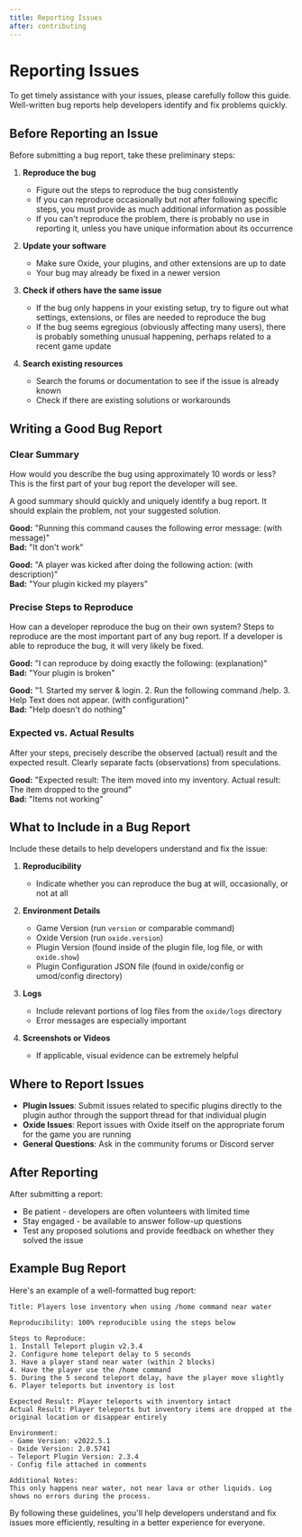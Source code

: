 ```yaml
---
title: Reporting Issues
after: contributing
---
```


# Reporting Issues

To get timely assistance with your issues, please carefully follow this guide. Well-written bug reports help developers identify and fix problems quickly.

## Before Reporting an Issue

Before submitting a bug report, take these preliminary steps:

1. **Reproduce the bug**
   - Figure out the steps to reproduce the bug consistently
   - If you can reproduce occasionally but not after following specific steps, you must provide as much additional information as possible
   - If you can't reproduce the problem, there is probably no use in reporting it, unless you have unique information about its occurrence

2. **Update your software**
   - Make sure Oxide, your plugins, and other extensions are up to date
   - Your bug may already be fixed in a newer version

3. **Check if others have the same issue**
   - If the bug only happens in your existing setup, try to figure out what settings, extensions, or files are needed to reproduce the bug
   - If the bug seems egregious (obviously affecting many users), there is probably something unusual happening, perhaps related to a recent game update

4. **Search existing resources**
   - Search the forums or documentation to see if the issue is already known
   - Check if there are existing solutions or workarounds

## Writing a Good Bug Report

### Clear Summary

How would you describe the bug using approximately 10 words or less? This is the first part of your bug report the developer will see.

A good summary should quickly and uniquely identify a bug report. It should explain the problem, not your suggested solution.

**Good:** "Running this command causes the following error message: (with message)"  
**Bad:** "It don't work"

**Good:** "A player was kicked after doing the following action: (with description)"  
**Bad:** "Your plugin kicked my players"

### Precise Steps to Reproduce

How can a developer reproduce the bug on their own system? Steps to reproduce are the most important part of any bug report. If a developer is able to reproduce the bug, it will very likely be fixed.

**Good:** "I can reproduce by doing exactly the following: (explanation)"  
**Bad:** "Your plugin is broken"

**Good:** "1. Started my server & login. 2. Run the following command /help. 3. Help Text does not appear. (with configuration)"  
**Bad:** "Help doesn't do nothing"

### Expected vs. Actual Results

After your steps, precisely describe the observed (actual) result and the expected result. Clearly separate facts (observations) from speculations.

**Good:** "Expected result: The item moved into my inventory. Actual result: The item dropped to the ground"  
**Bad:** "Items not working"

## What to Include in a Bug Report

Include these details to help developers understand and fix the issue:

1. **Reproducibility**
   - Indicate whether you can reproduce the bug at will, occasionally, or not at all

2. **Environment Details**
   - Game Version (run `version` or comparable command)
   - Oxide Version (run `oxide.version`)
   - Plugin Version (found inside of the plugin file, log file, or with `oxide.show`)
   - Plugin Configuration JSON file (found in oxide/config or umod/config directory)

3. **Logs**
   - Include relevant portions of log files from the `oxide/logs` directory
   - Error messages are especially important

4. **Screenshots or Videos**
   - If applicable, visual evidence can be extremely helpful

## Where to Report Issues

- **Plugin Issues**: Submit issues related to specific plugins directly to the plugin author through the support thread for that individual plugin
- **Oxide Issues**: Report issues with Oxide itself on the appropriate forum for the game you are running
- **General Questions**: Ask in the community forums or Discord server

## After Reporting

After submitting a report:
- Be patient - developers are often volunteers with limited time
- Stay engaged - be available to answer follow-up questions
- Test any proposed solutions and provide feedback on whether they solved the issue

## Example Bug Report

Here's an example of a well-formatted bug report:

```
Title: Players lose inventory when using /home command near water

Reproducibility: 100% reproducible using the steps below

Steps to Reproduce:
1. Install Teleport plugin v2.3.4
2. Configure home teleport delay to 5 seconds
3. Have a player stand near water (within 2 blocks)
4. Have the player use the /home command
5. During the 5 second teleport delay, have the player move slightly
6. Player teleports but inventory is lost

Expected Result: Player teleports with inventory intact
Actual Result: Player teleports but inventory items are dropped at the original location or disappear entirely

Environment:
- Game Version: v2022.5.1
- Oxide Version: 2.0.5741
- Teleport Plugin Version: 2.3.4
- Config file attached in comments

Additional Notes:
This only happens near water, not near lava or other liquids. Log shows no errors during the process.
```

By following these guidelines, you'll help developers understand and fix issues more efficiently, resulting in a better experience for everyone. 